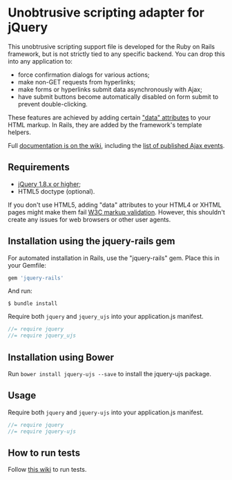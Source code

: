 Unobtrusive scripting adapter for jQuery
========================================

This unobtrusive scripting support file is developed for the Ruby on Rails framework, but is not strictly tied to any specific backend. You can drop this into any application to:

- force confirmation dialogs for various actions;
- make non-GET requests from hyperlinks;
- make forms or hyperlinks submit data asynchronously with Ajax;
- have submit buttons become automatically disabled on form submit to prevent double-clicking.

These features are achieved by adding certain ["data" attributes][data] to your HTML markup. In Rails, they are added by the framework's template helpers.

Full [documentation is on the wiki][wiki], including the [list of published Ajax events][events].

Requirements
------------

- [jQuery 1.8.x or higher][jquery];
- HTML5 doctype (optional).

If you don't use HTML5, adding "data" attributes to your HTML4 or XHTML pages might make them fail [W3C markup validation][validator]. However, this shouldn't create any issues for web browsers or other user agents.

Installation using the jquery-rails gem
------------

For automated installation in Rails, use the "jquery-rails" gem. Place this in your Gemfile:

```ruby
gem 'jquery-rails'
```

And run:

```shell
$ bundle install
```

Require both `jquery` and `jquery_ujs` into your application.js manifest.

```javascript
//= require jquery
//= require jquery_ujs
```

Installation using Bower
------------

Run `bower install jquery-ujs --save` to install the jquery-ujs package.

Usage
------------

Require both `jquery` and `jquery-ujs` into your application.js manifest.

```javascript
//= require jquery
//= require jquery-ujs
```

How to run tests
------------

Follow [this wiki](https://github.com/rails/jquery-ujs/wiki/Running-Tests-and-Contributing) to run tests.


[data]: http://www.w3.org/TR/html5/dom.html#embedding-custom-non-visible-data-with-the-data-*-attributes "Embedding custom non-visible data with the data-* attributes"
[wiki]: https://github.com/rails/jquery-ujs/wiki
[events]: https://github.com/rails/jquery-ujs/wiki/ajax
[jquery]: http://docs.jquery.com/Downloading_jQuery
[validator]: http://validator.w3.org/
[csrf]: http://api.rubyonrails.org/classes/ActionController/RequestForgeryProtection.html
[adapter]: https://github.com/rails/jquery-ujs/raw/master/src/rails.js
